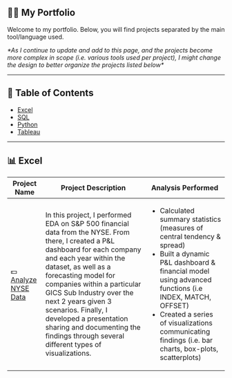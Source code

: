 ## 🧑‍💻 My Portfolio

Welcome to my portfolio. Below, you will find projects separated by the main tool/language used.

_\**As I continue to update and add to this page, and the projects become more complex in scope (i.e. various tools used per project), I might change the design to better organize the projects listed below\**_

---
## 📖 Table of Contents

- [Excel](#excel)
- [SQL](#sql)
- [Python](#python)
- [Tableau](#tableau)

---
## 📊 Excel

| Project Name | Project Description | Analysis Performed |
| --- | --- | --- |
| 💵 [Analyze NYSE Data](link) | In this project, I performed EDA on S&P 500 financial data from the NYSE. From there, I created a P&L dashboard for each company and each year within the dataset, as well as a forecasting model for companies within a particular GICS Sub Industry over the next 2 years given 3 scenarios. Finally, I developed a presentation sharing and documenting the findings through several different types of visualizations. | <ul><li>Calculated summary statistics (measures of central tendency & spread)</li><li>Built a dynamic P&L dashboard & financial model using advanced functions (i.e INDEX, MATCH, OFFSET)</li><li>Created a series of visualizations communicating findings (i.e. bar charts, box-plots, scatterplots) </li>  |
